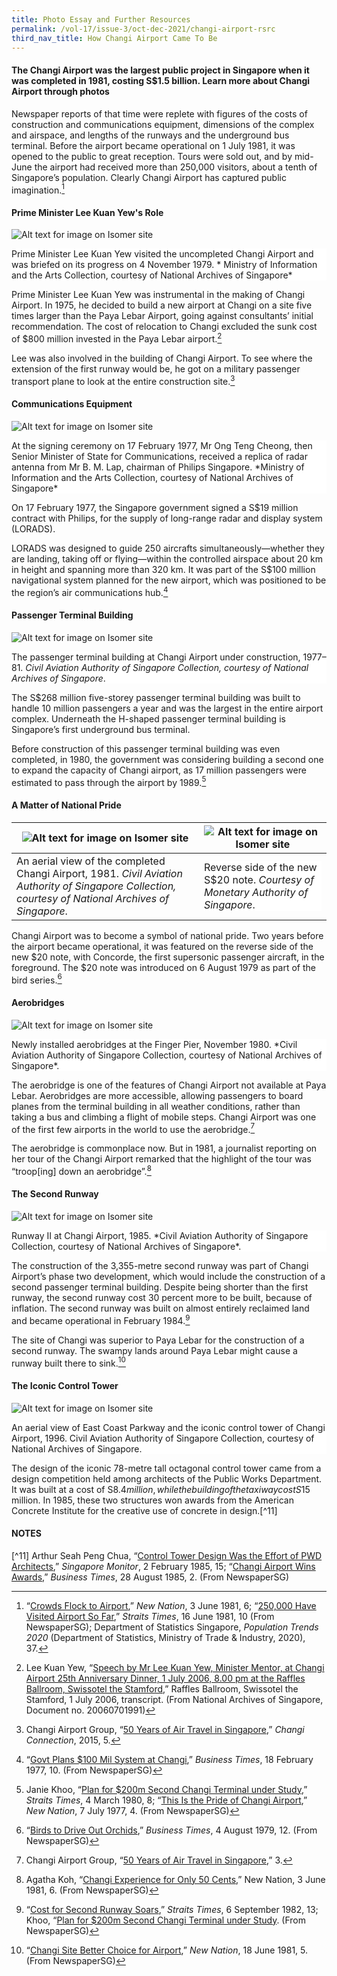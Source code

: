 ```yaml
---
title: Photo Essay and Further Resources
permalink: /vol-17/issue-3/oct-dec-2021/changi-airport-rsrc
third_nav_title: How Changi Airport Came To Be
---
```

#### The Changi Airport was the largest public project in Singapore when it was completed in 1981, costing S$1.5 billion. Learn more about Changi Airport through photos

Newspaper reports of that time were replete with figures of the costs of construction and communications equipment, dimensions of the complex and airspace, and lengths of the runways and the underground bus terminal.  Before the airport became operational on 1 July 1981, it was opened to the public to great reception. Tours were sold out, and by mid-June the airport had received more than 250,000 visitors, about a tenth of Singapore’s population. Clearly Changi Airport has captured public imagination.[^1]  

#### Prime Minister Lee Kuan Yew's Role 
![Alt text for image on Isomer site](/images/vol-17-issue-3/changi-airport-photo-essay/lky.png)
<div style="background-color: white;">Prime Minister Lee Kuan Yew visited the uncompleted Changi Airport and was briefed on its progress on 4 November 1979. *	Ministry of Information and the Arts Collection, courtesy of National Archives of Singapore*</div>

Prime Minister Lee Kuan Yew was instrumental in the making of Changi Airport. In 1975, he decided to build a new airport at Changi on a site five times larger than the Paya Lebar Airport, going against consultants’ initial recommendation. The cost of relocation to Changi excluded the sunk cost of $800 million invested in the Paya Lebar airport.[^2]    
	
Lee was also involved in the building of Changi Airport. To see where the extension of the first runway would be, he got on a military passenger transport plane to look at the entire construction site.[^3]  
	
	
#### Communications Equipment
![Alt text for image on Isomer site](/images/vol-17-issue-3/changi-airport-photo-essay/ongtengcheong.png)
<div style="background-color: white;">At the signing ceremony on 17 February 1977, Mr Ong Teng Cheong, then Senior Minister of State for Communications, received a replica of radar antenna from Mr B. M. Lap, chairman of Philips Singapore. *Ministry of Information and the Arts Collection, courtesy of National Archives of Singapore*</div>
	
On 17 February 1977, the Singapore government signed a S$19 million contract with Philips, for the supply of long-range radar and display system (LORADS). 

LORADS was designed to guide 250 aircrafts simultaneously—whether they are landing, taking off or flying—within the controlled airspace about 20 km in height and spanning more than 320 km. It was part of the S$100 million navigational system planned for the new airport, which was positioned to be the region’s air communications hub.[^4]  
 
	
#### Passenger Terminal Building 	
![Alt text for image on Isomer site](/images/vol-17-issue-3/changi-airport-photo-essay/passenger%20building.png)
<div style="background-color: white;">The passenger terminal building at Changi Airport under construction, 1977–81. <i>Civil Aviation Authority of Singapore Collection, courtesy of National Archives of Singapore</i>.</div>
	
The S$268 million five-storey passenger terminal building was built to handle 10 million passengers a year and was the largest in the entire airport complex. Underneath the H-shaped passenger terminal building is Singapore’s first underground bus terminal.

Before construction of this passenger terminal building was even completed, in 1980, the government was considering building a second one to expand the capacity of Changi airport, as 17 million passengers were estimated to pass through the airport by 1989.[^5]  

	
#### A Matter of National Pride  
| ![Alt text for image on Isomer site](/images/vol-17-issue-3/changi-airport-photo-essay/aerialview.png) | ![Alt text for image on Isomer site](/images/vol-17-issue-3/changi-airport-photo-essay/note.png) |
| -------- | -------- | 
|An aerial view of the completed Changi Airport, 1981. *Civil Aviation Authority of Singapore Collection, courtesy of National Archives of Singapore*. | <div style="background-color: white;">Reverse side of the new S$20 note. *Courtesy of Monetary Authority of Singapore*.</div> |


Changi Airport was to become a symbol of national pride. Two years before the airport became operational, it was featured on the reverse side of the new $20 note, with Concorde, the first supersonic passenger aircraft, in the foreground. The $20 note was introduced on 6 August 1979 as part of the bird series.[^6]
	
#### Aerobridges
![Alt text for image on Isomer site](/images/vol-17-issue-3/changi-airport-photo-essay/aerobridges.png)
<div style="background-color: white;">Newly installed aerobridges at the Finger Pier, November  1980. *Civil Aviation Authority of Singapore Collection, courtesy of National Archives of Singapore*.</div>

The aerobridge is one of the features of Changi Airport not available at Paya Lebar. Aerobridges are more accessible, allowing passengers to board planes from the terminal building in all weather conditions, rather than taking a bus and climbing a flight of mobile steps. Changi Airport was one of the first few airports in the world to use the aerobridge.[^7]

The aerobridge is commonplace now. But in 1981, a journalist reporting on her tour of the Changi Airport remarked that the highlight of the tour was “troop[ing] down an aerobridge”.[^8] 

	
#### The Second Runway 	
![Alt text for image on Isomer site](/images/vol-17-issue-3/changi-airport-photo-essay/runway2.png)
<div style="background-color: white;">Runway II at Changi Airport, 1985. *Civil Aviation Authority of Singapore Collection, courtesy of National Archives of Singapore*.</div>  	
	
The construction of the 3,355-metre second runway was part of Changi Airport’s phase two development, which would include the construction of a second passenger terminal building. Despite being shorter than the first runway, the second runway cost 30 percent more to be built, because of inflation. The second runway was built on almost entirely reclaimed land and became operational in February 1984.[^9]  

The site of Changi was superior to Paya Lebar for the construction of a second runway. The swampy lands around Paya Lebar might cause a runway built there to sink.[^10]


#### The Iconic Control Tower
![Alt text for image on Isomer site](/images/vol-17-issue-3/changi-airport-photo-essay/controltower.png)
<div style="background-color: white;">An aerial view of East Coast Parkway and the iconic control tower of Changi Airport, 1996. Civil Aviation Authority of Singapore Collection, courtesy of National Archives of Singapore.</div>	
	
The design of the iconic 78-metre tall octagonal control tower came from a design competition held among architects of the Public Works Department. It was built at a cost of S$8.4 million, while the building of the taxiway cost S$15 million. In 1985, these two structures won awards from the American Concrete Institute for the creative use of concrete in design.[^11]
	
	
#### NOTES
[^1]: “[Crowds Flock to Airport](http://eresources.nlb.gov.sg/newspapers/Digitised/Article/newnation19810603-1.2.28),” *New Nation*, 3 June 1981, 6; “[250,000 Have Visited Airport So Far](http://eresources.nlb.gov.sg/newspapers/Digitised/Article/straitstimes19810616-1.2.50.4),” *Straits Times*, 16 June 1981, 10 (From NewspaperSG); Department of Statistics Singapore, *Population Trends 2020* (Department of Statistics, Ministry of Trade & Industry, 2020), 37.	
[^2]: Lee Kuan Yew, “[Speech by Mr Lee Kuan Yew, Minister Mentor, at Changi Airport 25th Anniversary Dinner, 1 July 2006, 8.00 pm at the Raffles Ballroom, Swissotel the Stamford,](https://www.nas.gov.sg/archivesonline/speeches/record-details/7eb69f39-115d-11e3-83d5-0050568939ad)” Raffles Ballroom, Swissotel the Stamford, 1 July 2006, transcript. (From National Archives of Singapore, Document no. 20060701991)
[^3]: Changi Airport Group, “[50 Years of Air Travel in Singapore](https://www.changiairport.com/content/dam/cacorp/publications/Changi%20Connections/2015/290515_CC_sg50_low.pdf),” *Changi Connection*, 2015, 5.

[^4]: “[Govt Plans $100 Mil System at Changi](https://eresources.nlb.gov.sg/newspapers/Digitised/Article/biztimes19770218-1.2.43),” <i>Business Times</i>, 18 February 1977, 10. (From NewspaperSG) 

[^5]: Janie Khoo, “[Plan for $200m Second Changi Terminal under Study](https://eresources.nlb.gov.sg/newspapers/Digitised/Article/straitstimes19800304-1.2.44),” *Straits Times*, 4 March 1980, 8; “[This Is the Pride of Changi Airport](https://eresources.nlb.gov.sg/newspapers/Digitised/Article/newnation19770707-1.2.19),” *New Nation*, 7 July 1977, 4. (From NewspaperSG) 
   
[^6]: “[Birds to Drive Out Orchids](http://eresources.nlb.gov.sg/newspapers/Digitised/Article/biztimes19790804-1.2.52),” *Business Times*, 4 August 1979, 12. (From NewspaperSG)
	
[^7]: Changi Airport Group, “[50 Years of Air Travel in Singapore](http://www.changiairport.com/content/dam/cacorp/publications/Changi%20Connections/2015/290515_CC_sg50_low.pdf),” 3. 

[^8]: Agatha Koh, “[Changi Experience for Only 50 Cents](https://eresources.nlb.gov.sg/newspapers/Digitised/Article/newnation19810603-1.2.27),” New Nation, 3 June 1981, 6. (From NewspaperSG)

[^9]: “[Cost for Second Runway Soars](http://eresources.nlb.gov.sg/newspapers/Digitised/Article/straitstimes19820906-1.2.63),” *Straits Times*, 6 September 1982, 13; Khoo, “[Plan for $200m Second Changi Terminal under Study](https://eresources.nlb.gov.sg/newspapers/Digitised/Article/straitstimes19800304-1.2.44). (From NewspaperSG)

[^10]: “[Changi Site Better Choice for Airport](http://eresources.nlb.gov.sg/newspapers/Digitised/Article/newnation19810618-1.2.24),” *New Nation*, 18 June 1981, 5. (From NewspaperSG)

[^11] Arthur Seah Peng Chua, “[Control Tower Design Was the Effort of PWD Architects](http://eresources.nlb.gov.sg/newspapers/Digitised/Article/singmonitor19850202-1.2.21.4),” *Singapore Monitor*, 2 February 1985, 15; “[Changi Airport Wins Awards](http://eresources.nlb.gov.sg/newspapers/Digitised/Article/biztimes19850828-1.2.13.3),” *Business Times*, 28 August 1985, 2. (From NewspaperSG)

	
